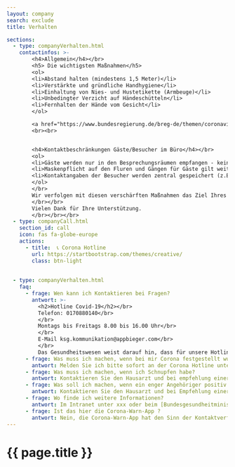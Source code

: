 ```yaml
---
layout: company
search: exclude
title: Verhalten

sections:
  - type: companyVerhalten.html 
    contactinfos: >-
        <h4>Allgemein</h4></br>
        <h5> Die wichtigsten Maßnahmen</h5>
        <ol>
        <li>Abstand halten (mindestens 1,5 Meter)</li>
        <li>Verstärkte und gründliche Handhygiene</li>
        <li>Einhaltung von Nies- und Hustetikette (Armbeuge)</li>
        <li>Unbedingter Verzicht auf Händeschütteln</li>
        <li>Fernhalten der Hände vom Gesicht</li>
        </ol>

        <a href="https://www.bundesregierung.de/breg-de/themen/coronavirus/corona-massnahmen-1734724">WEITERE INFOS</a>
        <br><br>


        <h4>Kontaktbeschränkungen Gäste/Besucher im Büro</h4></br>
        <ol>
        <li>Gäste werden nur in den Besprechungsräumen empfangen - keine Besuch in den Büros</li>
        <li>Maskenpflicht auf den Fluren und Gängen für Gäste gilt weiterhin, Abstandsregelungen im Besprechungsraum sind einzuhalten</li>
        <li>Kontaktangaben der Besucher werden zentral gespeichert (z.B. über den Empfang in den jeweiligen Terminen in outlook)</li> 
        </ol> 
        </br>
        Wir verfolgen mit diesen verschärften Maßnahmen das Ziel Ihres persönlichen Gesundheitsschutzes sowie der Aufrechterhaltung unseres Geschäftsbetriebes und bitten daher um konsequente Umsetzung der entsprechenden Maßnahmen bzw. Vorgaben.
        </br></br>
        Vielen Dank für Ihre Unterstützung.   
        </br></br></br>
  - type: companyCall.html
    section_id: call 
    icon: fas fa-globe-europe
    actions: 
      - title:  📞 Corona Hotline
        url: https://startbootstrap.com/themes/creative/
        class: btn-light
 
 
  - type: companyVerhalten.html
    faq:
      - frage: Wen kann ich Kontaktieren bei Fragen?
        antwort: >-
          <h2>Hotline Covid-19</h2></br>
          Telefon: 0170880140</br> 
          </br>
          Montags bis Freitags 8.00 bis 16.00 Uhr</br>
          </br>
          E-Mail ksg.kommunikation@appbieger.com</br>
          </br>
          Das Gesundheitswesen weist darauf hin, dass für unsere Hotline jede freie medizinische Ressource zur Verfügung gestellt wird. Trotzdem kann es bei hoher Nachfrage zu Wartezeiten kommen. Nutzen Sie daher bitte auch die Möglichkeit, Ihre Anfrage per Mail zu stellen. Vielen Dank.
      - frage: Was muss ich machen, wenn bei mir Corona festgestellt wurde?
        antwort: Melden Sie ich bitte sofort an der Corona Hotline unter 0170880140 
      - frage: Was muss ich machen, wenn ich Schnupfen habe? 
        antwort: Kontaktieren Sie den Hausarzt und bei empfehlung einer Krankschreibung sollten Sie zu Hause bleiben. Bei zwiefel, melden Sie ich bitte an der Corona Hotline unter 0170880140 oder schreiben Sie uns ksg.kommunikation@appbieger.com   
      - frage: Was soll ich machen, wenn ein enger Angehöriger positiv auf Corona getestet wurde? 
        antwort: Kontaktieren Sie den Hausarzt und bei Empfehlung einer Krankschreibung sollten Sie zu Hause bleiben. Bei Zweifel melden Sie ich bitte an der Corona Hotline unter 0170880140 oder schreiben Sie uns ksg.kommunikation@appbieger.com
      - frage: Wo finde ich weitere Informationen?
        antwort: Im Intranet unter xxx oder beim [Bundesgesundheitministerum] (https://www.bundesgesundheitsministerium.de/coronavirus.html)
      - frage: Ist das hier die Corona-Warn-App ?
        antwort: Nein, die Corona-Warn-App hat den Sinn der Kontaktverfolgung. Diese App informiert über die aktuelle Coronalage sowie die allgemeinen und betrieblichen Informationen rund um die Corona Pandemie
---
```

 

<div class="VerhaltenHeaderBackground ">
   <h1>
    {{  page.title }}
   </h1> 
</div>